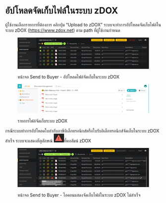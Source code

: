 # อัปโหลดจัดเก็บไฟล์ในระบบ zDOX

ผู้ใช้งานเลือกรายการที่ต้องการ คลิกปุ่ม “Upload to zDOX” ระบบจะทำการอัปโหลดจัดเก็บไฟล์ในระบบ zDOX (https://www.zdox.net) ตาม path ที่ผู้ใช้งานกำหนด

<figure><img src="../../.gitbook/assets/image (184).png" alt=""><figcaption><p>หน้าจอ Send to Buyer - อัปโหลดไฟล์จัดเก็บในระบบ zDOX</p></figcaption></figure>

<figure><img src="../../.gitbook/assets/image (72).png" alt=""><figcaption><p>รายการไฟล์จัดเก็บระบบ zDOX</p></figcaption></figure>

กรณีระบบทำการอัปโหลดใบกำกับภาษีอิเล็กทรอนิกส์หรือใบรับอิเล็กทรอนิกส์จัดเก็บในระบบ zDOX สำเร็จ ระบบจะแสดงสัญลักษณ์ ![](<../../.gitbook/assets/image (46).png>)ที่คอลัมน์ zDOX

<figure><img src="../../.gitbook/assets/image (41).png" alt=""><figcaption><p>หน้าจอ Send to Buyer - ไอคอนแสดงจัดเก็บไฟล์ในระบบ zDOX ไม่สำเร็จ</p></figcaption></figure>
